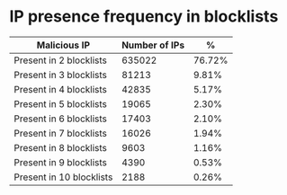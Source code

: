 # IP presence frequency in blocklists
| Malicious IP | Number of IPs | % |
|----|----|----|
| Present in 2 blocklists | 635022 | 76.72% |
| Present in 3 blocklists | 81213 | 9.81% |
| Present in 4 blocklists | 42835 | 5.17% |
| Present in 5 blocklists | 19065 | 2.30% |
| Present in 6 blocklists | 17403 | 2.10% |
| Present in 7 blocklists | 16026 | 1.94% |
| Present in 8 blocklists | 9603 | 1.16% |
| Present in 9 blocklists | 4390 | 0.53% |
| Present in 10 blocklists | 2188 | 0.26% |
